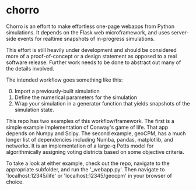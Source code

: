 chorro
======

Chorro is an effort to make effortless one-page webapps from Python
simulations. It depends on the Flask web microframework, and uses server-side
events for realtime snapshots of in-progress simulations.

This effort is still heavily under development and should be considered more of
a proof-of-concept or a design statement as opposed to a real software release.
Further work needs to be done to abstract out many of the details involved.

The intended workflow goes something like this:

0.  Import a previously-built simulation
1.  Define the numerical parameters for the simulation
2.  Wrap your simulation in a generator function that yields snapshots of the
simulation state.

This repo has two examples of this workflow/framework. The first is a simple
example implementation of Conway's game of life. That app depends on Numpy and
Scipy. The second example, geoCPM, has a much longer list of dependencies
including Numba, pandas, matplotlib, and networkx. It is an implementation of a
large-q Potts model for algorithmically assigning voting districts based on
some objective criteria.

To take a look at either example, check out the repo, navigate to the
appropriate subfolder, and run the '\_webapp.py'. Then navigate to
'localhost:12345/life' or 'localhost:12345/geocpm' in your browser of choice.
